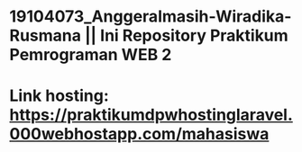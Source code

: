# 19104073_Anggeralmasih-Wiradika-Rusmana || Ini Repository Praktikum Pemrograman WEB 2
# Link hosting: https://praktikumdpwhostinglaravel.000webhostapp.com/mahasiswa
